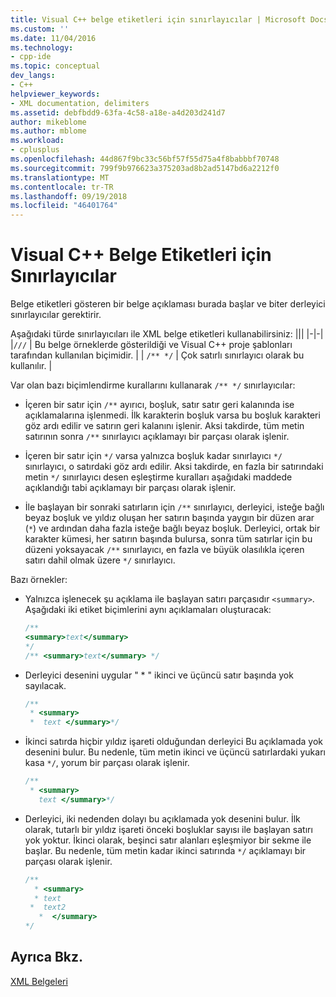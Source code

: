 ```yaml
---
title: Visual C++ belge etiketleri için sınırlayıcılar | Microsoft Docs
ms.custom: ''
ms.date: 11/04/2016
ms.technology:
- cpp-ide
ms.topic: conceptual
dev_langs:
- C++
helpviewer_keywords:
- XML documentation, delimiters
ms.assetid: debfbdd9-63fa-4c58-a18e-a4d203d241d7
author: mikeblome
ms.author: mblome
ms.workload:
- cplusplus
ms.openlocfilehash: 44d867f9bc33c56bf57f55d75a4f8babbbf70748
ms.sourcegitcommit: 799f9b976623a375203ad8b2ad5147bd6a2212f0
ms.translationtype: MT
ms.contentlocale: tr-TR
ms.lasthandoff: 09/19/2018
ms.locfileid: "46401764"
---
```

# <a name="delimiters-for-visual-c-documentation-tags"></a>Visual C++ Belge Etiketleri için Sınırlayıcılar

Belge etiketleri gösteren bir belge açıklaması burada başlar ve biter derleyici sınırlayıcılar gerektirir.

Aşağıdaki türde sınırlayıcıları ile XML belge etiketleri kullanabilirsiniz:
|||
|-|-|
|`///`  | Bu belge örneklerde gösterildiği ve Visual C++ proje şablonları tarafından kullanılan biçimidir.  |
| `/** */`  | Çok satırlı sınırlayıcı olarak bu kullanılır.  |

Var olan bazı biçimlendirme kurallarını kullanarak `/** */` sınırlayıcılar:

- İçeren bir satır için `/**` ayırıcı, boşluk, satır satır geri kalanında ise açıklamalarına işlenmedi. İlk karakterin boşluk varsa bu boşluk karakteri göz ardı edilir ve satırın geri kalanını işlenir. Aksi takdirde, tüm metin satırının sonra `/**` sınırlayıcı açıklamayı bir parçası olarak işlenir.

- İçeren bir satır için `*/` varsa yalnızca boşluk kadar sınırlayıcı `*/` sınırlayıcı, o satırdaki göz ardı edilir. Aksi takdirde, en fazla bir satırındaki metin `*/` sınırlayıcı desen eşleştirme kuralları aşağıdaki maddede açıklandığı tabi açıklamayı bir parçası olarak işlenir.

- İle başlayan bir sonraki satırların için `/**` sınırlayıcı, derleyici, isteğe bağlı beyaz boşluk ve yıldız oluşan her satırın başında yaygın bir düzen arar (`*`) ve ardından daha fazla isteğe bağlı beyaz boşluk. Derleyici, ortak bir karakter kümesi, her satırın başında bulursa, sonra tüm satırlar için bu düzeni yoksayacak `/**` sınırlayıcı, en fazla ve büyük olasılıkla içeren satırı dahil olmak üzere `*/` sınırlayıcı.

Bazı örnekler:

- Yalnızca işlenecek şu açıklama ile başlayan satırı parçasıdır `<summary>`. Aşağıdaki iki etiket biçimlerini aynı açıklamaları oluşturacak:

    ```cpp
    /**
    <summary>text</summary>
    */
    /** <summary>text</summary> */
    ```

- Derleyici desenini uygular " \* " ikinci ve üçüncü satır başında yok sayılacak.

    ```cpp
    /**
     * <summary>
     *  text </summary>*/
    ```

- İkinci satırda hiçbir yıldız işareti olduğundan derleyici Bu açıklamada yok desenini bulur. Bu nedenle, tüm metin ikinci ve üçüncü satırlardaki yukarı kasa `*/`, yorum bir parçası olarak işlenir.

    ```cpp
    /**
     * <summary>
       text </summary>*/
    ```

- Derleyici, iki nedenden dolayı bu açıklamada yok desenini bulur. İlk olarak, tutarlı bir yıldız işareti önceki boşluklar sayısı ile başlayan satırı yok yoktur. İkinci olarak, beşinci satır alanları eşleşmiyor bir sekme ile başlar. Bu nedenle, tüm metin kadar ikinci satırında `*/` açıklamayı bir parçası olarak işlenir.

    ```cpp
    /**
      * <summary>
      * text
     *  text2
       *  </summary>
    */
    ```

## <a name="see-also"></a>Ayrıca Bkz.

[XML Belgeleri](../ide/xml-documentation-visual-cpp.md)